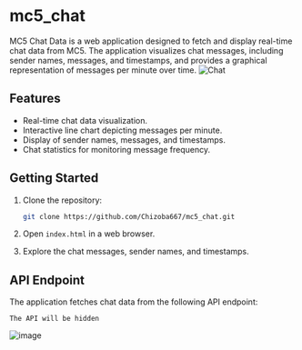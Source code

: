 # mc5_chat
MC5 Chat Data is a web application designed to fetch and display real-time chat data from MC5. The application visualizes chat messages, including sender names, messages, and timestamps, and provides a graphical representation of messages per minute over time.
![Chat](https://github.com/Chizoba667/mc5_chat/assets/107937392/2dcfc378-d4e6-40fa-a448-69186c88e732)

## Features

- Real-time chat data visualization.
- Interactive line chart depicting messages per minute.
- Display of sender names, messages, and timestamps.
- Chat statistics for monitoring message frequency.

## Getting Started

1. Clone the repository:

    ```bash
    git clone https://github.com/Chizoba667/mc5_chat.git
    ```

2. Open `index.html` in a web browser.

3. Explore the chat messages, sender names, and timestamps.

## API Endpoint

The application fetches chat data from the following API endpoint:

```plaintext
The API will be hidden
```
![image](https://github.com/Chizoba667/mc5_chat/assets/107937392/60c78995-1d19-444f-9b0b-37a5de75a960)

